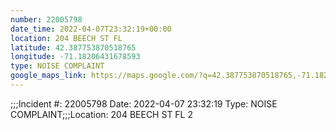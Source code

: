 ```yaml
---
number: 22005798
date_time: 2022-04-07T23:32:19+00:00
location: 204 BEECH ST FL 
latitude: 42.387753870518765
longitude: -71.18206431678593
type: NOISE COMPLAINT
google_maps_link: https://maps.google.com/?q=42.387753870518765,-71.18206431678593
---
```


;;;Incident #: 22005798  Date: 2022-04-07 23:32:19   Type: NOISE COMPLAINT;;;Location: 204 BEECH ST FL 2
